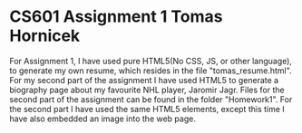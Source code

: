 # CS601 Assignment 1 Tomas Hornicek

For Assignment 1, I have used pure HTML5(No CSS, JS, or other language), to generate my own resume, which resides in the file "tomas_resume.html". For my second part of the assignment I have used HTML5 to generate a biography page about my favourite NHL player, Jaromir Jagr. Files for the second part of the assignment can be found in the folder "Homework1". For the second part I have used the same HTML5 elements, except this time I have also embedded an image into the web page.
